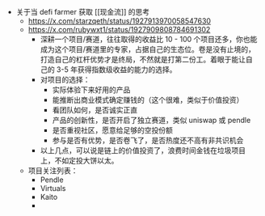 - 关于当 defi farmer 获取 [[现金流]] 的思考
	- https://x.com/starzqeth/status/1927913970058547630
	- https://x.com/rubywxt1/status/1927909808784691302
		- 深耕一个项目/赛道，往往取得的收益比 10 - 100 个项目还多，你也能成为这个项目/赛道里的专家，占据自己的生态位。卷是没有止境的，打造自己的杠杆优势才是终局，不然就是打第二份工。着眼于能让自己的 3-5 年获得指数级收益的能力的选择。
		- 对项目的选择：
			- 实际体验下来好用的产品
			- 能推断出商业模式确定赚钱的（这个很难，类似于价值投资）
			- 看团队如何，是否诚实正直
			- 产品的创新性，是否开启了独立赛道，类似 uniswap 或 pendle
			- 是否重视社区，愿意给足够的空投份额
			- 参与是否有优势，是否卷飞了，是否热度还不高有非共识机会
		- 以上几点，可以说是链上的价值投资了，浪费时间金钱在垃圾项目上，不如定投大饼以太。
	- 项目关注列表：
		- Pendle
		- Virtuals
		- Kaito
		-